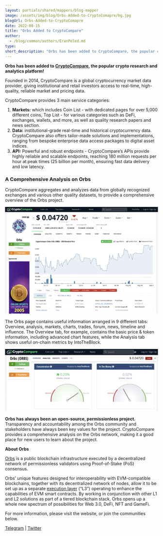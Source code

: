 ```yaml
---
layout: partials/shared/mappers/blog-mapper
image: /assets/img/blog/Orbs-Added-to-CryptoComapre/bg.jpg
blogUrl: Orbs-Added-to-CryptoComapre
date: 2022-08-15
title: "Orbs Added to CryptoCompare"
author:
  - /blog/common/authors/EranPeled.md
type:
short_description: "Orbs has been added to CryptoCompare, the popular crypto research and analytics platform! Founded in 2014, CryptoCompare is a global cryptocurrency market data provider, giving institutional and retail investors access to real-time, high-quality, reliable market and pricing data."
---
```


**Orbs has been added to [CryptoCompare](https://www.cryptocompare.com/coins/orbs/overview/USD), the popular crypto research and analytics platform!**

Founded in 2014, CryptoCompare is a global cryptocurrency market data provider, giving institutional and retail investors access to real-time, high-quality, reliable market and pricing data.

CryptoCompare provides 3 main service categories:

1) **Markets:** which includes Coin List - with dedicated pages for over 5,000 different coins, Top List - for various categories such as DeFi, exchanges, wallets, and more, as well as quality research papers and news section.
2) **Data:** institutional-grade real-time and historical cryptocurrency data. CryptoCompare also offers tailor-made solutions and implementations, ranging from bespoke enterprise data access packages to digital asset indices.
3) **API:** Powerful and robust endpoints - CryptoCompare’s APIs provide highly reliable and scalable endpoints, reaching 180 million requests per hour at peak times (25 billion per month), ensuring fast data delivery and low latency. 


### A Comprehensive Analysis on Orbs 

CryptoCompare aggregates and analyzes data from globally recognized exchanges and various other quality datasets, to provide a comprehensive overview of the Orbs project.

![main](/assets/img/blog/Orbs-Added-to-CryptoComapre/image1.png)


The Orbs page contains useful information arranged in 9 different tabs: Overview, analysis, markets, charts, trades, forum, news, timeline and influence. The Overview tab, for example, contains the basic price & token information, including advanced chart features, while the Analysis tab shows useful on-chain metrics by IntoTheBlock.
 
 
 ![metrics](/assets/img/blog/Orbs-Added-to-CryptoComapre/image2.png)

 
**Orbs has always been an open-source, permissionless project.** Transparency and accountability among the Orbs community and stakeholders have always been key values for the project. CryptoCompare provides a comprehensive analysis on the Orbs network, making it a good place for new users to learn about the project.

<div class='line-separator'> </div>


**About Orbs**

[Orbs](http://orbs.com) is a public blockchain infrastructure executed by a decentralized network of permissionless validators using Proof-of-Stake (PoS) consensus.

Orbs’ unique features designed for interoperability with EVM-compatible blockchains, together with its decentralized network of nodes, allow it to be set up as a separate [execution layer](https://www.orbs.com/How-Orbs-Hybrid-Architecture-Is-Becoming-a-Game-Changer-in-DeFi/) (“L3”) operating to enhance the capabilities of EVM smart contracts. By working in conjunction with other L1 and L2 solutions as part of a tiered blockchain stack, Orbs opens up a whole new spectrum of possibilities for Web 3.0, DeFi, NFT and GameFi.

For more information, please visit the website, or join the communities below.


[Telegram](https://t.me/OrbsNetwork) | [Twitter](https://twitter.com/orbs_network)




